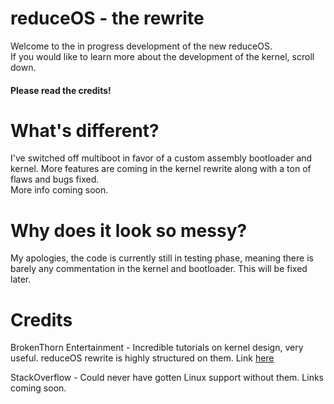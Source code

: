 # reduceOS - the rewrite
Welcome to the in progress development of the new reduceOS.\
If you would like to learn more about the development of the kernel, scroll down.

#### Please read the credits!

# What's different?
I've switched off multiboot in favor of a custom assembly bootloader and kernel. More features are coming in the kernel rewrite along with a ton of flaws and bugs fixed.\
More info coming soon.

# Why does it look so messy?
My apologies, the code is currently still in testing phase, meaning there is barely any commentation in the kernel and bootloader. This will be fixed later.

 


# Credits
BrokenThorn Entertainment - Incredible tutorials on kernel design, very useful. reduceOS rewrite is highly structured on them. Link [here](http://www.brokenthorn.com/Resources/OSDevIndex.html)

StackOverflow - Could never have gotten Linux support without them. Links coming soon.
